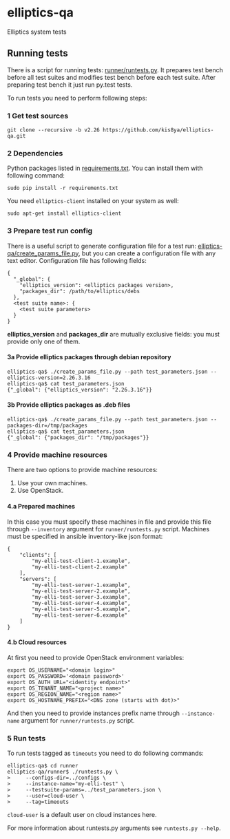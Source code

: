 # elliptics-qa
Elliptics system tests

## Running tests
There is a script for running tests: [runner/runtests.py](https://github.com/kis8ya/tests-runner/blob/c69aef8ca7ce6d533502ed1fac1069c5a8419ac0/runtests.py). It prepares test bench before all test suites and modifies test bench before each test suite. After preparing test bench it just run py.test tests.

To run tests you need to perform following steps:

### 1 Get test sources

    git clone --recursive -b v2.26 https://github.com/kis8ya/elliptics-qa.git

### 2 Dependencies
Python packages listed in [requirements.txt](requirements.txt). You can install them with following command:

    sudo pip install -r requirements.txt

You need `elliptics-client` installed on your system as well:

    sudo apt-get install elliptics-client

### 3 Prepare test run config

There is a useful script to generate configuration file for a test run: [elliptics-qa/create_params_file.py](create_params_file.py), but you can create a configuration file with any text editor. Configuration file has following fields:

    {
      "_global": {
        "elliptics_version": <elliptics packages version>,
        "packages_dir": /path/to/elliptics/debs
      },
      <test suite name>: {
        <test suite parameters>
      }
    }

**elliptics_version** and **packages_dir** are mutually exclusive fields: you must provide only one of them.

#### 3a Provide elliptics packages through debian repository

    elliptics-qa$ ./create_params_file.py --path test_parameters.json --elliptics-version=2.26.3.16
    elliptics-qa$ cat test_parameters.json
    {"_global": {"elliptics_version": "2.26.3.16"}}

#### 3b Provide elliptics packages as .deb files

    elliptics-qa$ ./create_params_file.py --path test_parameters.json --packages-dir=/tmp/packages
    elliptics-qa$ cat test_parameters.json
    {"_global": {"packages_dir": "/tmp/packages"}}

### 4 Provide machine resources
There are two options to provide machine resources:

1. Use your own machines.
2. Use OpenStack.

#### 4.a Prepared machines
In this case you must specify these machines in file and provide this file through `--inventory` argument for `runner/runtests.py` script. Machines must be specified in ansible inventory-like json format:

    {
        "clients": [
            "my-elli-test-client-1.example",
            "my-elli-test-client-2.example"
        ],
        "servers": [
            "my-elli-test-server-1.example",
            "my-elli-test-server-2.example",
            "my-elli-test-server-3.example",
            "my-elli-test-server-4.example",
            "my-elli-test-server-5.example",
            "my-elli-test-server-6.example"
        ]
    }

#### 4.b Cloud resources
At first you need to provide OpenStack environment variables:

    export OS_USERNAME="<domain login>"
    export OS_PASSWORD='<domain password>'
    export OS_AUTH_URL="<identity endpoint>"
    export OS_TENANT_NAME="<project name>"
    export OS_REGION_NAME="<region name>"
    export OS_HOSTNAME_PREFIX="<DNS zone (starts with dot)>"

And then you need to provide instances prefix name through `--instance-name` argument for `runner/runtests.py` script.

### 5 Run tests
To run tests tagged as `timeouts` you need to do following commands:

    elliptics-qa$ cd runner
    elliptics-qa/runner$ ./runtests.py \
    >     --configs-dir=../configs \
    >     --instance-name="my-elli-test" \
    >     --testsuite-params=../test_parameters.json \
    >     --user=cloud-user \
    >     --tag=timeouts

`cloud-user` is a default user on cloud instances here.

For more information about runtests.py arguments see `runtests.py --help`.
